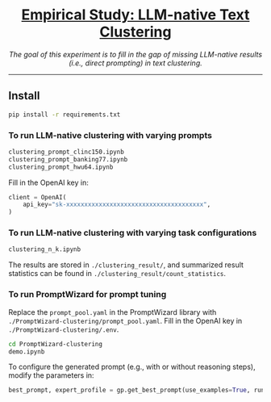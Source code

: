 <div align="center">
  <a href="https://swarms.world">
    <h1>Empirical Study: LLM-native Text Clustering</h1>
  </a>
</div>
<p align="center">
  <em>The goal of this experiment is to fill in the gap of missing LLM-native results (i.e., direct prompting) in text clustering.</em>
</p>

----

## Install
```bash
pip install -r requirements.txt
```

### To run LLM-native clustering with varying prompts

```bash
clustering_prompt_clinc150.ipynb
clustering_prompt_banking77.ipynb
clustering_prompt_hwu64.ipynb
```

Fill in the OpenAI key in:

```python
client = OpenAI(
    api_key="sk-xxxxxxxxxxxxxxxxxxxxxxxxxxxxxxxxxxxxxx",
)
```

### To run LLM-native clustering with varying task configurations
```bash
clustering_n_k.ipynb
```

The results are stored in `./clustering_result/`, and summarized result statistics can be found in `./clustering_result/count_statistics`.

### To run PromptWizard for prompt tuning
Replace the `prompt_pool.yaml` in the PromptWizard library with `./PromptWizard-clustering/prompt_pool.yaml`.
Fill in the OpenAI key in `./PromptWizard-clustering/.env`.

```bash
cd PromptWizard-clustering
demo.ipynb
```

To configure the generated prompt (e.g., with or without reasoning steps), modify the parameters in:

```python
best_prompt, expert_profile = gp.get_best_prompt(use_examples=True, run_without_train_examples=False, generate_synthetic_examples=False)
```